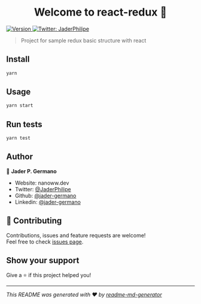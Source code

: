 <h1 align="center">Welcome to react-redux 👋</h1>
<p>
  <a href="https://www.npmjs.com/package/react-redux" target="_blank">
    <img alt="Version" src="https://img.shields.io/npm/v/react-redux.svg">
  </a>
  <a href="https://twitter.com/JaderPhilipe" target="_blank">
    <img alt="Twitter: JaderPhilipe" src="https://img.shields.io/twitter/follow/JaderPhilipe.svg?style=social" />
  </a>
</p>

> Project for sample redux basic structure with react

## Install

```sh
yarn
```

## Usage

```sh
yarn start
```

## Run tests

```sh
yarn test
```

## Author

👤 **Jader P. Germano**

* Website: nanoww.dev
* Twitter: [@JaderPhilipe](https://twitter.com/JaderPhilipe)
* Github: [@jader-germano](https://github.com/jader-germano)
* Linkedin: [@jader-germano](https://www.linkedin.com/in/jader-germano)
## 🤝 Contributing

Contributions, issues and feature requests are welcome!<br />Feel free to check [issues page](https://github.com/jader-germano/react-redux-basics/issues). 

## Show your support

Give a ⭐️ if this project helped you!

***
_This README was generated with ❤️ by [readme-md-generator](https://github.com/kefranabg/readme-md-generator)_
